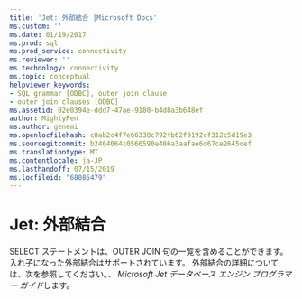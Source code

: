 ```yaml
---
title: 'Jet: 外部結合 |Microsoft Docs'
ms.custom: ''
ms.date: 01/19/2017
ms.prod: sql
ms.prod_service: connectivity
ms.reviewer: ''
ms.technology: connectivity
ms.topic: conceptual
helpviewer_keywords:
- SQL grammar [ODBC], outer join clause
- outer join clauses [ODBC]
ms.assetid: 02e0394e-ddd7-47ae-9180-b4d8a3b648ef
author: MightyPen
ms.author: genemi
ms.openlocfilehash: c8ab2c4f7e66338c792fb62f9192cf312c5d19e3
ms.sourcegitcommit: b2464064c0566590e486a3aafae6d67ce2645cef
ms.translationtype: MT
ms.contentlocale: ja-JP
ms.lasthandoff: 07/15/2019
ms.locfileid: "68085479"
---
```

# <a name="jet-outer-joins"></a>Jet: 外部結合
SELECT ステートメントは、OUTER JOIN 句の一覧を含めることができます。 入れ子になった外部結合はサポートされています。 外部結合の詳細については、次を参照してください。、 *Microsoft Jet データベース エンジン プログラマー ガイド*します。
